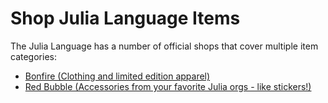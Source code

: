 # Shop Julia Language Items

The Julia Language has a number of official shops that cover multiple item categories:

 - [Bonfire (Clothing and limited edition apparel)](https://www.bonfire.com/store/the-julia-language/)
 - [Red Bubble (Accessories from your favorite Julia orgs - like stickers!)](https://www.redbubble.com/people/JuliaLanguage/)
